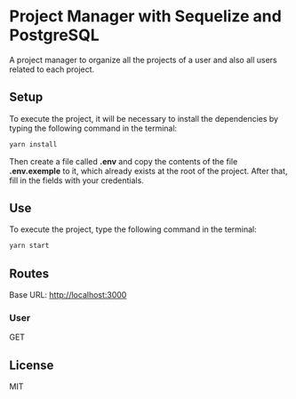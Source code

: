 # Project Manager with Sequelize and PostgreSQL

A project manager to organize all the projects of a user and also all users related to each project.

## Setup

To execute the project, it will be necessary to install the dependencies by typing the following command in the terminal:

```bash
yarn install
```

Then create a file called **.env** and copy the contents of the file **.env.exemple** to it, which already exists at the root of the project. After that, fill in the fields with your credentials.

## Use

To execute the project, type the following command in the terminal:

```bash
yarn start
```

## Routes

Base URL: [http://localhost:3000](http://localhost:3000)

### User

<span color="#000">GET</span>

## License

MIT
